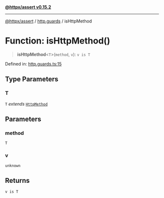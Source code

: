 [**@httpx/assert v0.15.2**](../../README.md)

***

[@httpx/assert](../../README.md) / [http.guards](../README.md) / isHttpMethod

# Function: isHttpMethod()

> **isHttpMethod**\<`T`\>(`method`, `v`): `v is T`

Defined in: [http.guards.ts:15](https://github.com/belgattitude/httpx/blob/b6bd279cf69f2d17f3ec46e9618a31cb72744279/packages/assert/src/http.guards.ts#L15)

## Type Parameters

### T

`T` *extends* [`HttpMethod`](../../http.types/type-aliases/HttpMethod.md)

## Parameters

### method

`T`

### v

`unknown`

## Returns

`v is T`
